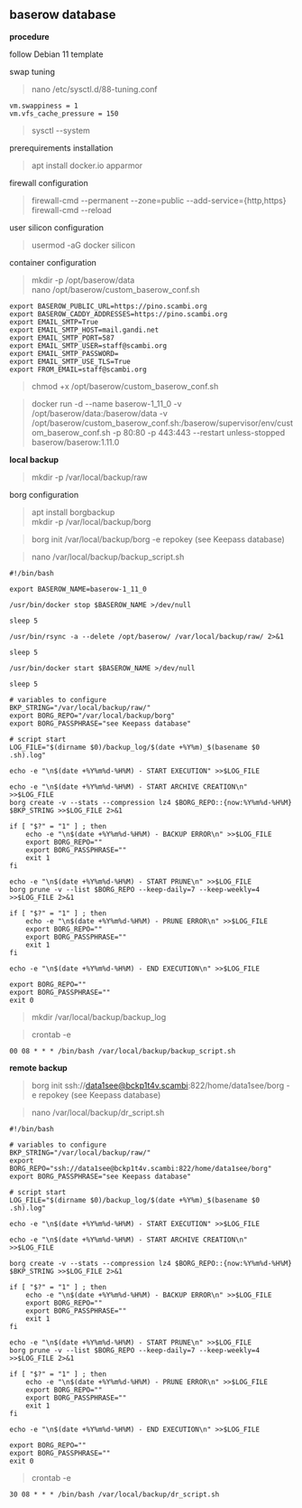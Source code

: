 ## baserow database  

**procedure**

follow Debian 11 template  

swap tuning  
>nano /etc/sysctl.d/88-tuning.conf

    vm.swappiness = 1
    vm.vfs_cache_pressure = 150

>sysctl --system

prerequirements installation  
>apt install docker.io apparmor

firewall configuration  
>firewall-cmd --permanent --zone=public --add-service={http,https}  
>firewall-cmd --reload

user silicon configuration  
>usermod -aG docker silicon

container configuration  
>mkdir -p /opt/baserow/data  
>nano /opt/baserow/custom_baserow_conf.sh

    export BASEROW_PUBLIC_URL=https://pino.scambi.org
    export BASEROW_CADDY_ADDRESSES=https://pino.scambi.org
    export EMAIL_SMTP=True
    export EMAIL_SMTP_HOST=mail.gandi.net
    export EMAIL_SMTP_PORT=587
    export EMAIL_SMTP_USER=staff@scambi.org
    export EMAIL_SMTP_PASSWORD=
    export EMAIL_SMTP_USE_TLS=True
    export FROM_EMAIL=staff@scambi.org

>chmod +x /opt/baserow/custom_baserow_conf.sh  

>docker run -d --name baserow-1_11_0 -v /opt/baserow/data:/baserow/data -v /opt/baserow/custom_baserow_conf.sh:/baserow/supervisor/env/custom_baserow_conf.sh -p 80:80 -p 443:443 --restart unless-stopped baserow/baserow:1.11.0

**local backup**

>mkdir -p /var/local/backup/raw  

borg configuration  
>apt install borgbackup  
>mkdir -p /var/local/backup/borg  

>borg init /var/local/backup/borg -e repokey (see Keepass database)  

>nano /var/local/backup/backup_script.sh

    #!/bin/bash

    export BASEROW_NAME=baserow-1_11_0

    /usr/bin/docker stop $BASEROW_NAME >/dev/null

    sleep 5

    /usr/bin/rsync -a --delete /opt/baserow/ /var/local/backup/raw/ 2>&1

    sleep 5

    /usr/bin/docker start $BASEROW_NAME >/dev/null

    sleep 5

    # variables to configure
    BKP_STRING="/var/local/backup/raw/"
    export BORG_REPO="/var/local/backup/borg"
    export BORG_PASSPHRASE="see Keepass database"

    # script start
    LOG_FILE="$(dirname $0)/backup_log/$(date +%Y%m)_$(basename $0 .sh).log"

    echo -e "\n$(date +%Y%m%d-%H%M) - START EXECUTION" >>$LOG_FILE

    echo -e "\n$(date +%Y%m%d-%H%M) - START ARCHIVE CREATION\n" >>$LOG_FILE
    borg create -v --stats --compression lz4 $BORG_REPO::{now:%Y%m%d-%H%M} $BKP_STRING >>$LOG_FILE 2>&1

    if [ "$?" = "1" ] ; then
        echo -e "\n$(date +%Y%m%d-%H%M) - BACKUP ERROR\n" >>$LOG_FILE
        export BORG_REPO=""
        export BORG_PASSPHRASE=""
        exit 1
    fi

    echo -e "\n$(date +%Y%m%d-%H%M) - START PRUNE\n" >>$LOG_FILE
    borg prune -v --list $BORG_REPO --keep-daily=7 --keep-weekly=4 >>$LOG_FILE 2>&1

    if [ "$?" = "1" ] ; then
        echo -e "\n$(date +%Y%m%d-%H%M) - PRUNE ERROR\n" >>$LOG_FILE
        export BORG_REPO=""
        export BORG_PASSPHRASE=""
        exit 1
    fi

    echo -e "\n$(date +%Y%m%d-%H%M) - END EXECUTION\n" >>$LOG_FILE

    export BORG_REPO=""
    export BORG_PASSPHRASE=""
    exit 0

>mkdir /var/local/backup/backup_log  

>crontab -e

    00 08 * * * /bin/bash /var/local/backup/backup_script.sh

**remote backup**

>borg init ssh://data1see@bckp1t4v.scambi:822/home/data1see/borg -e repokey (see Keepass database)  

>nano /var/local/backup/dr_script.sh

    #!/bin/bash

    # variables to configure
    BKP_STRING="/var/local/backup/raw/"
    export BORG_REPO="ssh://data1see@bckp1t4v.scambi:822/home/data1see/borg"
    export BORG_PASSPHRASE="see Keepass database"

    # script start
    LOG_FILE="$(dirname $0)/backup_log/$(date +%Y%m)_$(basename $0 .sh).log"

    echo -e "\n$(date +%Y%m%d-%H%M) - START EXECUTION" >>$LOG_FILE

    echo -e "\n$(date +%Y%m%d-%H%M) - START ARCHIVE CREATION\n" >>$LOG_FILE

    borg create -v --stats --compression lz4 $BORG_REPO::{now:%Y%m%d-%H%M} $BKP_STRING >>$LOG_FILE 2>&1

    if [ "$?" = "1" ] ; then
        echo -e "\n$(date +%Y%m%d-%H%M) - BACKUP ERROR\n" >>$LOG_FILE
        export BORG_REPO=""
        export BORG_PASSPHRASE=""
        exit 1
    fi

    echo -e "\n$(date +%Y%m%d-%H%M) - START PRUNE\n" >>$LOG_FILE
    borg prune -v --list $BORG_REPO --keep-daily=7 --keep-weekly=4 >>$LOG_FILE 2>&1

    if [ "$?" = "1" ] ; then
        echo -e "\n$(date +%Y%m%d-%H%M) - PRUNE ERROR\n" >>$LOG_FILE
        export BORG_REPO=""
        export BORG_PASSPHRASE=""
        exit 1
    fi

    echo -e "\n$(date +%Y%m%d-%H%M) - END EXECUTION\n" >>$LOG_FILE

    export BORG_REPO=""
    export BORG_PASSPHRASE=""
    exit 0

>crontab -e

    30 08 * * * /bin/bash /var/local/backup/dr_script.sh
